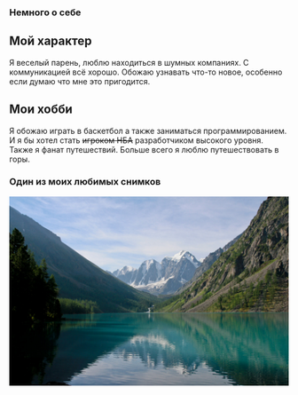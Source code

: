 ### Немного о себе

## Мой характер

Я веселый парень, люблю находиться в шумных компаниях. С коммуникацией всё хорошо. 
Обожаю узнавать что-то новое, особенно если думаю что мне это пригодится.


## Мои хобби

Я обожаю играть в баскетбол а также заниматься программированием. И я бы хотел стать ~~игроком НБА~~ разработчиком высокого уровня. 
Также я фанат путешествий. Больше всего я люблю путешествовать в горы.
### Один из моих любимых снимков
![Image text](Altai-.jpg)
